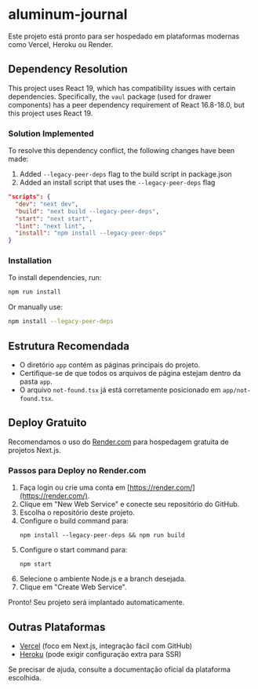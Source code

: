 # aluminum-journal

Este projeto está pronto para ser hospedado em plataformas modernas como Vercel, Heroku ou Render.

## Dependency Resolution

This project uses React 19, which has compatibility issues with certain dependencies. Specifically, the `vaul` package (used for drawer components) has a peer dependency requirement of React 16.8-18.0, but this project uses React 19.

### Solution Implemented

To resolve this dependency conflict, the following changes have been made:

1. Added `--legacy-peer-deps` flag to the build script in package.json
2. Added an install script that uses the `--legacy-peer-deps` flag

```json
"scripts": {
  "dev": "next dev",
  "build": "next build --legacy-peer-deps",
  "start": "next start",
  "lint": "next lint",
  "install": "npm install --legacy-peer-deps"
}
```

### Installation

To install dependencies, run:

```bash
npm run install
```

Or manually use:

```bash
npm install --legacy-peer-deps
```

## Estrutura Recomendada
- O diretório `app` contém as páginas principais do projeto.
- Certifique-se de que todos os arquivos de página estejam dentro da pasta `app`.
- O arquivo `not-found.tsx` já está corretamente posicionado em `app/not-found.tsx`.

## Deploy Gratuito
Recomendamos o uso do [Render.com](https://render.com/) para hospedagem gratuita de projetos Next.js.

### Passos para Deploy no Render.com
1. Faça login ou crie uma conta em [https://render.com/](https://render.com/).
2. Clique em "New Web Service" e conecte seu repositório do GitHub.
3. Escolha o repositório deste projeto.
4. Configure o build command para:
   ```
   npm install --legacy-peer-deps && npm run build
   ```
5. Configure o start command para:
   ```
   npm start
   ```
6. Selecione o ambiente Node.js e a branch desejada.
7. Clique em "Create Web Service".

Pronto! Seu projeto será implantado automaticamente.

## Outras Plataformas
- [Vercel](https://vercel.com/) (foco em Next.js, integração fácil com GitHub)
- [Heroku](https://heroku.com/) (pode exigir configuração extra para SSR)

Se precisar de ajuda, consulte a documentação oficial da plataforma escolhida.